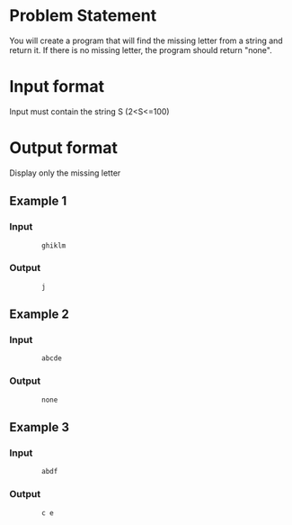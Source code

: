 # Problem Statement

You will create a program that will find the missing letter from a string and return it. If there is no missing letter, the program should return "none".

# Input format
Input must contain the string S (2<S<=100)

# Output format
Display only the missing letter

## Example 1

### Input
            ghiklm

### Output
            j

## Example 2

### Input
            abcde

### Output
            none

## Example 3

### Input
            abdf

### Output
            c e
